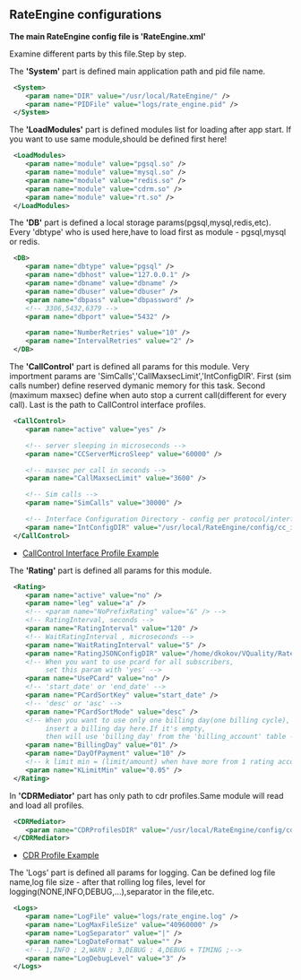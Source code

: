 ## RateEngine configurations

**The main RateEngine config file is 'RateEngine.xml'**

Examine different parts by this file.Step by step.

The **'System'** part is defined main application path and pid file name.

``` XML
 <System>
    <param name="DIR" value="/usr/local/RateEngine/" />
    <param name="PIDFile" value="logs/rate_engine.pid" />
 </System>
```

The **'LoadModules'** part is defined modules list for loading after app start.
If you want to use same module,should be defined first here!

``` XML
 <LoadModules>
    <param name="module" value="pgsql.so" />
    <param name="module" value="mysql.so" />
    <param name="module" value="redis.so" />
    <param name="module" value="cdrm.so" />
    <param name="module" value="rt.so" />
 </LoadModules>
```

The **'DB'** part is defined a local storage params(pgsql,mysql,redis,etc).
Every 'dbtype' who is used here,have to load first as module - pgsql,mysql or redis.

``` XML
 <DB>
    <param name="dbtype" value="pgsql" />
    <param name="dbhost" value="127.0.0.1" />
    <param name="dbname" value="dbname" />
    <param name="dbuser" value="dbuser" />
    <param name="dbpass" value="dbpassword" />
    <!-- 3306,5432,6379 -->
    <param name="dbport" value="5432" />

    <param name="NumberRetries" value="10" />
    <param name="IntervalRetries" value="2" />
 </DB>
```

The **'CallControl'** part is defined all params for this module.
Very importment params are 'SimCalls','CallMaxsecLimit','IntConfigDIR'.
First (sim calls number) define reserved dymanic memory for this task.
Second (maximum maxsec) define when auto stop a current call(different for every call).
Last is the path to CallControl interface profiles.

``` XML
 <CallControl>
    <param name="active" value="yes" />

    <!-- server sleeping in microseconds -->
    <param name="CCServerMicroSleep" value="60000" />

    <!-- maxsec per call in seconds -->
    <param name="CallMaxsecLimit" value="3600" />

    <!-- Sim calls -->
    <param name="SimCalls" value="30000" />

    <!-- Interface Configuration Directory - config per protocol/interface -->
    <param name="IntConfigDIR" value="/usr/local/RateEngine/config/cc_int/" />
 </CallControl>
```

* [CallControl Interface Profile Example](cc_int_prof.md) 


The **'Rating'** part is defined all params for this module.

``` XML 
 <Rating>
    <param name="active" value="no" />
    <param name="leg" value="a" />
    <!-- <param name="NoPrefixRating" value="&" /> -->
    <!-- RatingInterval, seconds -->
    <param name="RatingInterval" value="120" />
    <!-- WaitRatingInterval , microseconds -->
    <param name="WaitRatingInterval" value="5" />
    <param name="RatingJSONConfigDIR" value="/home/dkokov/VQuality/RateEngine/v7/src/config/samples/rt_json/" />
    <!-- When you want to use pcard for all subscribers,
         set this param with 'yes' -->
    <param name="UsePCard" value="no" />
    <!-- 'start_date' or 'end_date' -->
    <param name="PCardSortKey" value="start_date" />
    <!-- 'desc' or 'asc' -->
    <param name="PCardSortMode" value="desc" />
    <!-- When you want to use only one billing day(one billing cycle),
         insert a billing day here.If it's empty,
         then will use 'billing_day' from the 'billing_account' table -->
    <param name="BillingDay" value="01" />
    <param name="DayOfPayment" value="10" />
    <!-- k limit min = (limit/amount) when have more from 1 rating account per billing account -->
    <param name="KLimitMin" value="0.05" />
 </Rating>
```

In **'CDRMediator'** part has only path to cdr profiles.Same module will read and load all profiles.

``` XML
 <CDRMediator>
    <param name="CDRProfilesDIR" value="/usr/local/RateEngine/config/cdr_profiles/" />
 </CDRMediator>
```

* [CDR Profile Example](cdr_profile.md) 

The 'Logs' part is defined all params for logging.
Can be defined log file name,log file size - after that rolling log files,
level for logging(NONE,INFO,DEBUG,...),separator in the file,etc.

``` XML
 <Logs>
    <param name="LogFile" value="logs/rate_engine.log" />
    <param name="LogMaxFileSize" value="40960000" />
    <param name="LogSeparator" value="|" />
    <param name="LogDateFormat" value="" />
    <!-- 1,INFO ; 2,WARN ; 3,DEBUG ; 4,DEBUG + TIMING ;-->
    <param name="LogDebugLevel" value="3" />
 </Logs>
```
